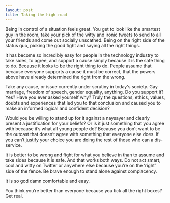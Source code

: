 ```yaml
---
layout: post
title: Taking the high road
---
```


Being in control of a situation feels great. You get to look like the smartest guy in the room, take your pick of the witty and ironic tweets to send to all your friends and come out socially unscathed. Being on the right side of the status quo, picking the good fight and saying all the right things. 

It has become so incredibly easy for people in the technology industry to take sides, to agree, and support a cause simply because it is the safe thing to do. Because it looks to be the right thing to do. People assume that because everyone supports a cause it must be correct, that the powers above have already determined the right from the wrong.

Take any cause, or issue currently under scrutiny in today's society. Gay marriage, freedom of speech, gender equality, anything. Do you support it? Yes? Have you ever asked yourself why? Truly the questions, ethics, values, doubts and experiences that led you to that conclusion and caused you to make an informed logical and confident decision?

Would you be willing to stand up for it against a naysayer and clearly present a justification for your beliefs? Or is it just something that you agree with because it’s what all young people do? Because you don’t want to be the outcast that doesn’t agree with something that everyone else does. If you can’t justify your choice you are doing the rest of those who can a dis-service.

It is better to be wrong and fight for what you believe in than to assume and take sides because it is safe. And that works both ways. Do not act smart, cool and witty on Twitter or anywhere else because you’re on the ‘right’ side of the fence. Be brave enough to stand alone against complacency.

It is so god damn comfortable and easy.

You think you’re better than everyone because you tick all the right boxes? Get real.